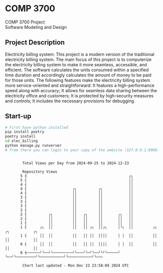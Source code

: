 # COMP 3700
COMP 3700 Project  
Software Modeling and Design
## Project Description
Electricity billing system: This project is a modern version of the traditional electricity billing system. The main focus of this project is to computerize the electricity billing system to make it more seamless, accessible, and efficient. The software calculates the units consumed within a specified time duration and accordingly calculates the amount of money to be paid for those units. The following features make the electricity billing system more service-oriented and straightforward: It features a high-performance speed along with accuracy; It allows for seamless data sharing between the electricity office and customers; It is protected by high-security measures and controls; It includes the necessary provisions for debugging.

## Start-up
```bash
# First have python installed
pip install poetry
poetry install
cd elec_billing
python manage.py runserver
# from there you can login to your copy of the website (127.0.0.1:8000), default creds are admin/admin
```

```

        Total Views per Day from 2024-09-25 to 2024-12-23

        Repository Views
       5 ┼                                               ╭╮
       5 ┤                                               ││
       4 ┤                                               ││
       4 ┤                     ╭╮          ╭╮            ││
       4 ┤                     ││          ││            ││
       3 ┤                     ││          ││            ││
       3 ┤                     ││          ││            ││
       3 ┤                     ││          ││            ││
       2 ┤                     ││          ││            ││
       2 ┤          ╭╮         ││   ╭╮     ││       ╭╮   ││
       2 ┤          ││         ││   ││     ││       ││   ││
       1 ┤          ││         ││   ││     ││       ││   ││
       1 ┤      ╭╮  ││         ││   ││ ╭╮  ││╭╮     │╰╮  ││         ╭╮           ╭╮           ╭╮
       1 ┤      ││  ││         ││   ││ ││  ││││     │ │  ││         ││           ││           ││
       0 ┤      ││  ││         ││   ││ ││  ││││     │ │  ││         ││           ││           ││
       0 ┼──────╯╰──╯╰─────────╯╰───╯╰─╯╰──╯╰╯╰─────╯ ╰──╯╰─────────╯╰───────────╯╰───────────╯╰───

        Chart last updated - Mon Dec 23 23:58:09 2024 UTC
        
```

